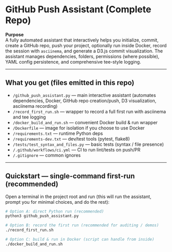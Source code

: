 # GitHub Push Assistant (Complete Repo)

**Purpose**  
A fully automated assistant that interactively helps you initialize, commit, create a GitHub repo, push your project, optionally run inside Docker, record the session with `asciinema`, and generate a D3.js commit visualization. The assistant manages dependencies, folders, permissions (where possible), YAML config persistence, and comprehensive tee-style logging.

---

## What you get (files emitted in this repo)

- `/github_push_assistant.py` — main interactive assistant (automates dependencies, Docker, GitHub repo creation/push, D3 visualization, asciinema recording)
- `/record_first_run.sh` — wrapper to record a full first run with asciinema and tee logging
- `/docker_build_and_run.sh` — convenient Docker build & run wrapper
- `/Dockerfile` — image for isolation if you choose to use Docker
- `/requirements.txt` — runtime Python deps
- `/requirements-dev.txt` — dev/test tools (pytest, flake8)
- `/tests/test_syntax_and_files.py` — basic tests (syntax / file presence)
- `/.github/workflows/ci.yml` — CI to run lint/tests on push/PR
- `/.gitignore` — common ignores

---

## Quickstart — single-command first-run (recommended)

Open a terminal in the project root and run (this will run the assistant, prompt you for minimal choices, and do the rest):

```bash
# Option A: direct Python run (recommended)
python3 github_push_assistant.py

# Option B: record the first run (recommended for auditing / demos)
./record_first_run.sh

# Option C: build & run in Docker (script can handle from inside)
./docker_build_and_run.sh
